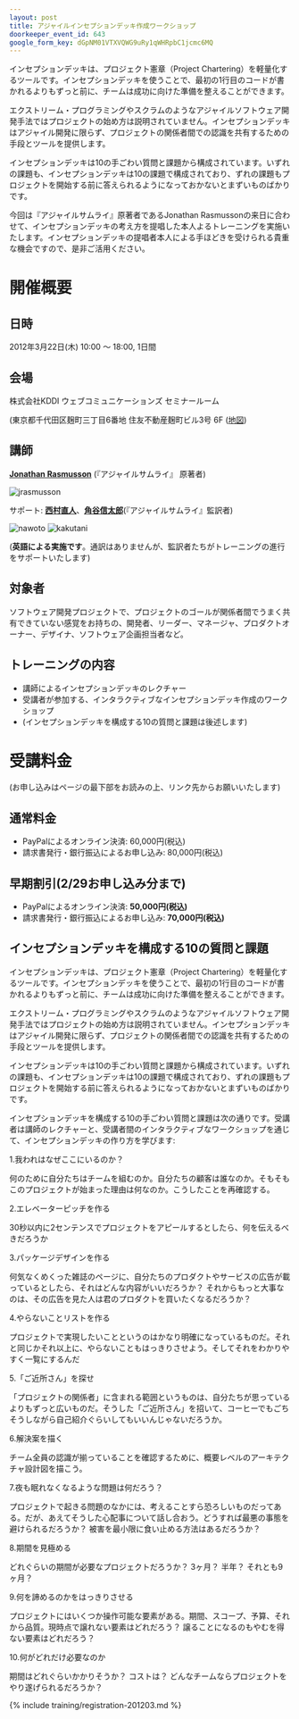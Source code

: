 ```yaml
---
layout: post
title: アジャイルインセプションデッキ作成ワークショップ
doorkeeper_event_id: 643
google_form_key: dGpNM01VTXVQWG9uRy1qWHRpbC1jcmc6MQ
---
```


インセプションデッキは、プロジェクト憲章（Project Chartering）を軽量化するツールです。インセプションデッキを使うことで、最初の1行目のコードが書かれるよりもずっと前に、チームは成功に向けた準備を整えることができます。

エクストリーム・プログラミングやスクラムのようなアジャイルソフトウェア開発手法ではプロジェクトの始め方は説明されていません。インセプションデッキはアジャイル開発に限らず、プロジェクトの関係者間での認識を共有するための手段とツールを提供します。

インセプションデッキは10の手ごわい質問と課題から構成されています。いずれの課題も、インセプションデッキは10の課題で構成されており、ずれの課題もプロジェクトを開始する前に答えられるようになっておかないとまずいものばかりです。

今回は『アジャイルサムライ』原著者であるJonathan Rasmussonの来日に合わせて、インセプションデッキの考え方を提唱した本人よるトレーニングを実施いたします。インセプションデッキの提唱者本人による手ほどきを受けられる貴重な機会ですので、是非ご活用ください。

# 開催概要

## 日時

2012年3月22日(木) 10:00 〜 18:00, 1日間

## 会場

株式会社KDDI ウェブコミュニケーションズ セミナールーム

(東京都千代田区麹町三丁目6番地 住友不動産麹町ビル3号 6F ([地図](http://www.kddi-webcommunications.co.jp/corporate/map.html))

## 講師

**[Jonathan Rasmusson](http://twitter.com/jrasmusson)** (『アジャイルサムライ』 原著者)

![jrasmusson](/training/assets/training/jrasmusson.jpg "jrasmusson")


サポート: **[西村直人](http://twitter.com/nawoto)**、**[角谷信太郎](http://twitter.com/kakutani)**(『アジャイルサムライ』監訳者)

![nawoto](/training/assets/training/nawoto.jpg "nawoto")
![kakutani](/training/assets/training/kakutani.png "kakutani")

(**英語による実施です**。通訳はありませんが、監訳者たちがトレーニングの進行をサポートいたします)

## 対象者

ソフトウェア開発プロジェクトで、プロジェクトのゴールが関係者間でうまく共有できていない感覚をお持ちの、開発者、リーダー、マネージャ、プロダクトオーナー、デザイナ、ソフトウェア企画担当者など。

## トレーニングの内容

<ul>
<li>講師によるインセプションデッキのレクチャー</li>
<li>受講者が参加する、インタラクティブなインセプションデッキ作成のワークショップ</li>
<li>(インセプションデッキを構成する10の質問と課題は後述します)</li>
</ul>

# 受講料金

(お申し込みはページの最下部をお読みの上、リンク先からお願いいたします)

## 通常料金

- PayPalによるオンライン決済: 60,000円(税込)
- 請求書発行・銀行振込によるお申し込み: 80,000円(税込)

## 早期割引(2/29お申し込み分まで)

- PayPalによるオンライン決済: **50,000円(税込)**
- 請求書発行・銀行振込によるお申し込み: **70,000円(税込)**

## インセプションデッキを構成する10の質問と課題

インセプションデッキは、プロジェクト憲章（Project Chartering）を軽量化するツールです。インセプションデッキを使うことで、最初の1行目のコードが書かれるよりもずっと前に、チームは成功に向けた準備を整えることができます。

エクストリーム・プログラミングやスクラムのようなアジャイルソフトウェア開発手法ではプロジェクトの始め方は説明されていません。インセプションデッキはアジャイル開発に限らず、プロジェクトの関係者間での認識を共有するための手段とツールを提供します。

インセプションデッキは10の手ごわい質問と課題から構成されています。いずれの課題も、インセプションデッキは10の課題で構成されており、ずれの課題もプロジェクトを開始する前に答えられるようになっておかないとまずいものばかりです。

インセプションデッキを構成する10の手ごわい質問と課題は次の通りです。受講者は講師のレクチャーと、受講者間のインタラクティブなワークショップを通じて、インセプションデッキの作り方を学びます:

1.我われはなぜここにいるのか？

何のために自分たちはチームを組むのか。自分たちの顧客は誰なのか。そもそもこのプロジェクトが始まった理由は何なのか。こうしたことを再確認する。

2.エレベーターピッチを作る

30秒以内に2センテンスでプロジェクトをアピールするとしたら、何を伝えるべきだろうか

3.パッケージデザインを作る

何気なくめくった雑誌のページに、自分たちのプロダクトやサービスの広告が載っているとしたら、それはどんな内容がいいだろうか？ それからもっと大事なのは、その広告を見た人は君のプロダクトを買いたくなるだろうか？

4.やらないことリストを作る

プロジェクトで実現したいことというのはかなり明確になっているものだ。それと同じかそれ以上に、やらないこともはっきりさせよう。そしてそれをわかりやすく一覧にするんだ

5.「ご近所さん」を探せ

「プロジェクトの関係者」に含まれる範囲というものは、自分たちが思っているよりもずっと広いものだ。そうした「ご近所さん」を招いて、コーヒーでもごちそうしながら自己紹介ぐらいしてもいいんじゃないだろうか。

6.解決案を描く

チーム全員の認識が揃っていることを確認するために、概要レベルのアーキテクチャ設計図を描こう。

7.夜も眠れなくなるような問題は何だろう？

プロジェクトで起きる問題のなかには、考えることすら恐ろしいものだってある。だが、あえてそうした心配事について話し合おう。どうすれば最悪の事態を避けられるだろうか？ 被害を最小限に食い止める方法はあるだろうか？

8.期間を見極める

どれぐらいの期間が必要なプロジェクトだろうか？ 3ヶ月？ 半年？ それとも9ヶ月？

9.何を諦めるのかをはっきりさせる

プロジェクトにはいくつか操作可能な要素がある。期間、スコープ、予算、それから品質。現時点で譲れない要素はどれだろう？ 譲ることになるのもやむを得ない要素はどれだろう？

10.何がどれだけ必要なのか

期間はどれぐらいかかりそうか？ コストは？ どんなチームならプロジェクトをやり遂げられるだろうか？


{% include training/registration-201203.md %}